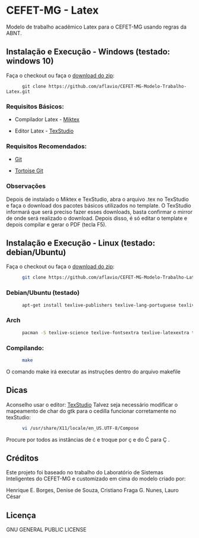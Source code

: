 # CEFET-MG - Latex

Modelo de trabalho acadêmico Latex para o CEFET-MG usando regras da ABNT.

## Instalação e Execução - Windows (testado: windows 10)

Faça o checkout ou faça o [download do zip](https://github.com/aflavio/CEFET-MG-Modelo-Trabalho-Latex/archive/master.zip):

```
      git clone https://github.com/aflavio/CEFET-MG-Modelo-Trabalho-Latex.git
```

### Requisitos Básicos:

* Compilador Latex - [Miktex](http://miktex.org/download)

* Editor Latex - [TexStudio](http://www.texstudio.org/)


### Requisitos Recomendados:

* [Git](https://git-scm.com/download/win)

* [Tortoise Git](https://tortoisegit.org/)

### Observações

Depois de instalado o Miktex e TexStudio, abra o arquivo .tex no TexStudio e faça o download dos pacotes básicos utilizados no template. O TexStudio informará que será preciso fazer esses downloads, basta confirmar o mirror de onde será realizado o download. Depois disso, é só editar o template e depois compilar e gerar o PDF (tecla F5).


## Instalação e Execução - Linux (testado: debian/Ubuntu)


Faça o checkout ou faça o [download do zip](https://github.com/aflavio/CEFET-MG-Modelo-Trabalho-Latex/archive/master.zip):

```bash
      git clone https://github.com/aflavio/CEFET-MG-Modelo-Trabalho-Latex.git
```

### Debian/Ubuntu (testado)

```bash
      apt-get install texlive-publishers texlive-lang-portuguese texlive-latex-extra texlive-fonts-recommended texlive-fonts-extra texlive=full
```


### Arch

```bash
      pacman -S texlive-science texlive-fontsextra texlive-latexextra texlive-publishers texlive-langextra
```

### Compilando:
```bash
      make
```

O comando make irá executar as instruções dentro do arquivo makefile


## Dicas 

Aconselho usar o editor: [TexStudio](http://www.texstudio.org/)
Talvez seja necessário modificar o mapeamento de char do gtk para o cedilla funcionar corretamente no texStudio: 


```bash
      vi /usr/share/X11/locale/en_US.UTF-8/Compose
```
Procure por todos as instâncias de ć e troque por ç e do Ć para Ç .

## Créditos

Este projeto foi baseado no trabalho do Laboratório de Sistemas Inteligentes 
do CEFET-MG e customizado em cima do modelo criado por: 

Henrique E. Borges, Denise de Souza, Cristiano Fraga G. Nunes, Lauro César

## Licença

GNU GENERAL PUBLIC LICENSE
